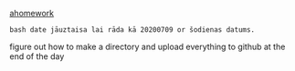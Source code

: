 [ahomework](https://www.udemy.com/course/git-bash/)   


    bash date jāuztaisa lai rāda kā 20200709 or šodienas datums.    
figure out how to make a directory and upload everything to github at the end of the day    
